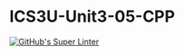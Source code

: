 # ICS3U-Unit3-05-CPP

[![GitHub's Super Linter](https://github.com/Joshua-Yeung-2/ICS3U-Unit3-05-CPP/workflows/GitHub's%20Super%20Linter/badge.svg)](https://github.com/Joshua-Yeung-2/ICS3U-Unit3-05-CPP/actions)
